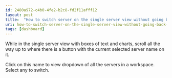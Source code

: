 ```yaml
---
id: 2480a972-c4b0-4fe2-b2c8-fd2f11afff12
layout: post
title:  "How to switch server on the single server view without going back to the servers list?"
uri: how-to-switch-server-on-the-single-server-view-without-going-back-to-the-servers-list
tags: [dashboard]
---
```


While in the single server view with boxes of text and charts, scroll all the way up to where there is a button 
with the current selected server name on it.

<!--more-->

Click on this name to view dropdown of all the servers in a workspace. Select any to switch.

<!-- todo img/gif -->
